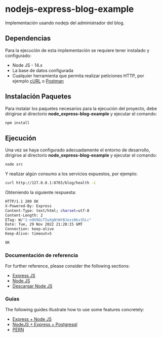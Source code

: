 # nodejs-express-blog-example
Implementación usando nodejs del administrador del blog.

## Dependencias
Para la ejecución de esta implementación se requiere tener instalado y configurado:
* Node JS - 14.x
* La base de datos configurada
* Cualquier herramienta que permita realizar peticiones HTTP, por ejemplo [cURL](https://curl.se/) o [Postman](https://www.postman.com/)

## Instalación Paquetes
Para instalar los paquetes necesarios para la ejecución del proyecto, debe dirigirse al directorio **node_express-blog-example** y ejecutar el comando:
```bash
npm install
```

## Ejecución
Una vez se haya configurado adecuadamente el entorno de desarrollo, dirigirse al directorio **node_express-blog-example** y ejecutar el comando: 

```bash
node src
```
Y realizar algún consumo a los servicios expuestos, por ejemplo:
```bash
curl http://127.0.0.1:8765/blog/health -i
```
Obteniendo la siguiente respuesta:
```bash
HTTP/1.1 200 OK
X-Powered-By: Express
Content-Type: text/html; charset=utf-8
Content-Length: 2
ETag: W/"2-nOO9QiTIwXgNtWtBJezz8kv3SLc"
Date: Tue, 29 Nov 2022 21:28:15 GMT
Connection: keep-alive
Keep-Alive: timeout=5

OK
```

### Documentación de referencia
For further reference, please consider the following sections:

* [Express JS](https://expressjs.com/)
* [Node JS](https://nodejs.org/docs/latest-v14.x/api/)
* [Descargar Node JS](https://nodejs.org/en/download/)

### Guías
The following guides illustrate how to use some features concretely:

* [Express + Node JS](https://developer.mozilla.org/en-US/docs/Learn/Server-side/Express_Nodejs/Introduction)
* [NodeJS + Express + Postgresql](https://blog.logrocket.com/crud-rest-api-node-js-express-postgresql/)
* [PERN](https://www.youtube.com/watch?v=ldYcgPKEZC8)




